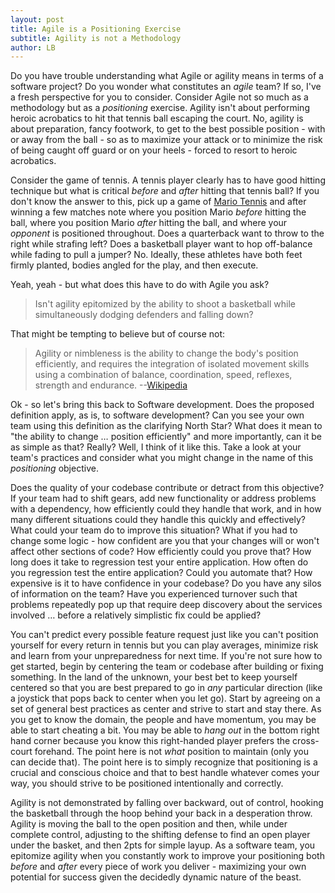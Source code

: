 ```yaml
---
layout: post
title: Agile is a Positioning Exercise
subtitle: Agility is not a Methodology
author: LB
---
```


Do you have trouble understanding what Agile or agility means in terms of a software project? Do you wonder what constitutes an _agile_ team? If so, I've a fresh perspective for you to consider. Consider Agile not so much as a methodology but as a _positioning_ exercise. Agility isn't about performing heroic acrobatics to hit that tennis ball escaping the court. No, agility is about preparation, fancy footwork, to get to the best possible position - with or away from the ball - so as to maximize your attack or to minimize the risk of being caught off guard or on your heels - forced to resort to heroic acrobatics.

Consider the game of tennis. A tennis player clearly has to have good hitting technique but what is critical _before_ and _after_ hitting that tennis ball? If you don't know the answer to this, pick up a game of [Mario Tennis](https://www.nintendo.com/games/detail/mario-tennis-aces-switch/) and after winning a few matches note where you position Mario _before_ hitting the ball, where you position Mario _after_ hitting the ball, and where your _opponent_ is positioned throughout. Does a quarterback want to throw to the right while strafing left? Does a basketball player want to hop off-balance while fading to pull a jumper? No. Ideally, these athletes have both feet firmly planted, bodies angled for the play, and then execute.

Yeah, yeah - but what does this have to do with Agile you ask?

> Isn't agility epitomized by the ability to shoot a basketball while simultaneously dodging defenders and falling down?

That might be tempting to believe but of course not:

> Agility or nimbleness is the ability to change the body's position efficiently, and requires the integration of isolated movement skills using a combination of balance, coordination, speed, reflexes, strength and endurance. --[Wikipedia](https://en.wikipedia.org/wiki/Agility)

Ok - so let's bring this back to Software development. Does the proposed definition apply, as is, to software development? Can you see your own team using this definition as the clarifying North Star? What does it mean to "the ability to change &hellip; position efficiently" and more importantly, can it be as simple as that? Really? Well, I think of it like this. Take a look at your team's practices and consider what you might change in the name of this _positioning_ objective.

Does the quality of your codebase contribute or detract from this objective? If your team had to shift gears, add new functionality or address problems with a dependency, how efficiently could they handle that work, and in how many different situations could they handle this quickly and effectively? What could your team do to improve this situation? What if you had to change some logic - how confident are you that your changes will or won't affect other sections of code? How efficiently could you prove that? How long does it take to regression test your entire application. How often do you regression test the entire application? Could you automate that? How expensive is it to have confidence in your codebase? Do you have any silos of information on the team? Have you experienced turnover such that problems repeatedly pop up that require deep discovery about the services involved &hellip; before a relatively simplistic fix could be applied?

You can't predict every possible feature request just like you can't position yourself for every return in tennis but you can play averages, minimize risk and learn from your unpreparedness for next time. If you're not sure how to get started, begin by centering the team or codebase after building or fixing something. In the land of the unknown, your best bet to keep yourself centered so that you are best prepared to go in _any_ particular direction (like a joystick that pops back to center when you let go). Start by agreeing on a set of general best practices as center and strive to start and stay there. As you get to know the domain, the people and have momentum, you may be able to start cheating a bit. You may be able to _hang out_ in the bottom right hand corner because you know this right-handed player prefers the cross-court forehand. The point here is not _what_ position to maintain (only you can decide that). The point here is to simply recognize that positioning is a crucial and conscious choice and that to best handle whatever comes your way, you should strive to be positioned intentionally and correctly.

Agility is not demonstrated by falling over backward, out of control, hooking the basketball through the hoop behind your back in a desperation throw. Agility is moving the ball to the open position and then, while under complete control, adjusting to the shifting defense to find an open player under the basket, and then 2pts for simple layup. As a software team, you epitomize agility when you constantly work to improve your positioning both _before_ and _after_ every piece of work you deliver - maximizing your own potential for success given the decidedly dynamic nature of the beast.
